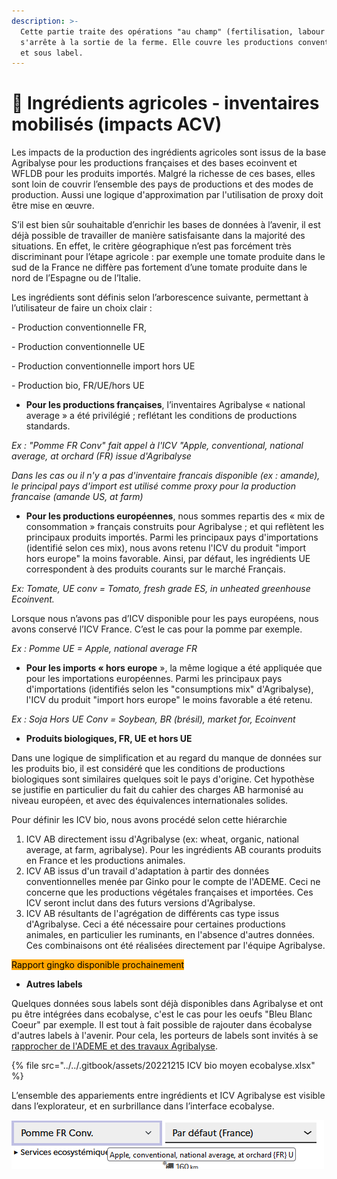 ```yaml
---
description: >-
  Cette partie traite des opérations "au champ" (fertilisation, labour etc.) et
  s'arrête à la sortie de la ferme. Elle couvre les productions conventionnelles
  et sous label.
---
```


# 🍒 Ingrédients agricoles - inventaires mobilisés (impacts ACV)

Les impacts de la production des ingrédients agricoles sont issus de la base Agribalyse pour les productions françaises et des bases ecoinvent et WFLDB pour les produits importés. Malgré la richesse de ces bases, elles sont loin de couvrir l’ensemble des pays de productions et des modes de production. Aussi une logique d'approximation par l'utilisation de proxy doit être mise en œuvre.

S’il est bien sûr souhaitable d’enrichir les bases de données à l’avenir, il est déjà possible de travailler de manière satisfaisante dans la majorité des situations. En effet, le critère géographique n’est pas forcément très discriminant pour l’étape agricole :  par exemple une tomate produite dans le sud de la France ne diffère pas fortement d’une tomate produite dans le nord de l’Espagne ou de l’Italie.

Les ingrédients sont définis selon l’arborescence suivante, permettant à l’utilisateur de faire un choix clair :

\-          Production conventionnelle FR,

\-          Production conventionnelle UE

\-          Production conventionnelle import hors UE

\-          Production bio, FR/UE/hors UE

* &#x20;**Pour les productions françaises**, l’inventaires Agribalyse « national average » a été privilégié ; reflétant les conditions de productions standards.

_Ex : "Pomme FR Conv" fait appel à l'ICV "Apple, conventional, national average, at orchard (FR) issue d'Agribalyse_&#x20;

_Dans les cas ou il n'y a pas d'inventaire francais disponible (ex : amande), le principal pays d'import est utilisé comme proxy pour la production francaise (amande US, at farm)_

* **Pour les productions européennes**, nous sommes repartis des « mix de consommation » français construits pour Agribalyse ; et qui reflètent les principaux produits importés. Parmi les principaux pays d'importations (identifié selon ces mix), nous avons retenu l'ICV du produit "import hors europe" la moins favorable. Ainsi, par défaut, les ingrédients UE correspondent à des produits courants sur le marché Français.

_Ex: Tomate, UE conv = Tomato, fresh grade ES, in unheated greenhouse Ecoinvent._&#x20;

Lorsque nous n’avons pas d’ICV disponible pour les pays européens, nous avons conservé l’ICV France. C’est le cas pour la pomme par exemple. &#x20;

_Ex : Pomme UE = Apple, national average FR_

* **Pour les imports « hors europe** », la même logique a été appliquée que pour les importations européennes. Parmi les principaux pays d'importations (identifiés selon les "consumptions mix" d'Agribalyse), l'ICV du produit "import hors europe" le moins favorable a été retenu.

_Ex : Soja Hors UE Conv  = Soybean, BR (brésil), market for, Ecoinvent_

* **Produits biologiques, FR, UE et hors UE**

Dans une logique de simplification et au regard du manque de données sur les produits bio, il est considéré que les conditions de productions biologiques sont similaires quelques soit le pays d'origine. Cet hypothèse se justifie en particulier du fait du cahier des charges AB harmonisé au niveau européen, et avec des équivalences internationales solides.&#x20;

Pour définir les ICV bio, nous avons procédé selon cette hiérarchie&#x20;

1. ICV AB directement issu d'Agribalyse (ex: wheat, organic, national average, at farm, agribalyse). Pour les ingrédients AB courants produits en France et les productions animales.
2. ICV AB issus d'un travail d'adaptation à partir des données conventionnelles menée par Ginko pour le compte de l'ADEME. Ceci ne concerne que les productions végétales françaises et importées. Ces ICV seront inclut dans des futurs versions d'Agribalyse.&#x20;
3. ICV AB résultants de l'agrégation de différents cas type issus d'Agribalyse.  Ceci a été nécessaire pour certaines productions animales, en particulier les ruminants, en l'absence d'autres données. Ces combinaisons ont été réalisées directement par l'équipe Agribalyse.&#x20;

<mark style="background-color:orange;">Rapport gingko disponible prochainement</mark>

* **Autres labels**

Quelques données sous labels sont déjà disponibles dans Agribalyse et ont pu être intégrées dans ecobalyse, c'est le cas pour les oeufs "Bleu Blanc Coeur" par exemple. Il est tout à fait possible de rajouter dans écobalyse d'autres labels à l'avenir. Pour cela, les porteurs de labels sont invités à se [rapprocher de l'ADEME et des travaux Agribalyse](../../impacts-consideres.md).&#x20;

{% file src="../../.gitbook/assets/20221215 ICV bio moyen ecobalyse.xlsx" %}



L’ensemble des appariements entre ingrédients et ICV Agribalyse est visible dans l’explorateur, et en surbrillance dans l’interface ecobalyse.

<img src="../../.gitbook/assets/image (1) (1).png" alt="" data-size="original">





